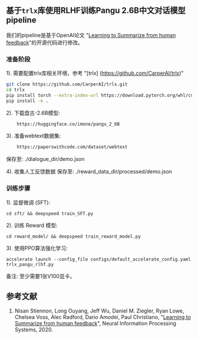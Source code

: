## 基于`trlx`库使用RLHF训练Pangu 2.6B中文对话模型pipeline

我们的pipeline是基于OpenAI论文 "[Learning to Summarize from human feedback](https://arxiv.org/abs/2009.01325)"的开源代码进行修改。


### 准备阶段

1).  需要配置trlx库相关环境，参考 "[trlx] (https://github.com/CarperAI/trlx)"

```bash
git clone https://github.com/CarperAI/trlx.git
cd trlx
pip install torch --extra-index-url https://download.pytorch.org/whl/cu116 # for cuda
pip install -e .
```

2).  下载盘古-2.6B模型: 

```bash
    https://huggingface.co/imone/pangu_2_6B
```

3).  准备webtext数据集: 

```bash
    https://paperswithcode.com/dataset/webtext
```
保存至: ./dialogue_dir/demo.json

4).  收集人工反馈数据
保存至: ./reward_data_dir/processed/demo.json


### 训练步骤

1). 监督微调 (SFT):

    cd sft/ && deepspeed train_SFT.py

2). 训练 Reward 模型:

    cd reward_model/ && deepspeed train_reward_model.py

3). 使用PPO算法强化学习:

    accelerate launch --config_file configs/default_accelerate_config.yaml trlx_pangu_rlhf.py

   备注: 至少需要1张V100显卡。

## 参考文献

1. Nisan Stiennon, Long Ouyang, Jeff Wu, Daniel M. Ziegler, Ryan Lowe, Chelsea Voss, Alec Radford, Dario Amodei, Paul Christiano, "[Learning to Summarize from human feedback](https://arxiv.org/abs/2009.01325)", Neural Information Processing Systems, 2020.
